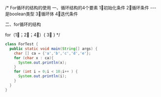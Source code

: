 /*
For循环的结构的使用
一、循环结构的4个要素
1⃣️初始化条件
2⃣️循环条件 ---是boolean类型
3⃣️循环体
4⃣️迭代条件

二、for循环的结构

for（1⃣️；2⃣️；4⃣️）{
  3⃣️
}
*/

```java
class ForTest {
  public static void main(String[] args) {
    char [] ca = {'a','b','c','d','e'};
    for (char x : ca){
      System.out.println(x);
    }
    for (int i = 0;i < 10;i++ ) {
      System.out.println(i);
    }
  }
}
```

